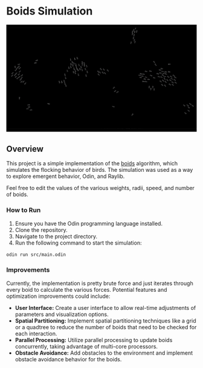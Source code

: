 # Boids Simulation

![Boids Simulation](assets/boids.gif)

## Overview

This project is a simple implementation of the [boids](https://en.wikipedia.org/wiki/Boids) algorithm, which simulates the flocking behavior of birds. The simulation was used as a way to explore emergent behavior, Odin, and Raylib.

Feel free to edit the values of the various weights, radii, speed, and number of boids.

### How to Run

1. Ensure you have the Odin programming language installed.
2. Clone the repository.
3. Navigate to the project directory.
4. Run the following command to start the simulation:

```sh
odin run src/main.odin
```

### Improvements

Currently, the implementation is pretty brute force and just iterates through every boid to calculate the various forces. Potential features and optimization improvements could include:
- **User Interface:** Create a user interface to allow real-time adjustments of parameters and visualization options. 
- **Spatial Partitioning:** Implement spatial partitioning techniques like a grid or a quadtree to reduce the number of boids that need to be checked for each interaction.
- **Parallel Processing:** Utilize parallel processing to update boids concurrently, taking advantage of multi-core processors.
- **Obstacle Avoidance:** Add obstacles to the environment and implement obstacle avoidance behavior for the boids.
